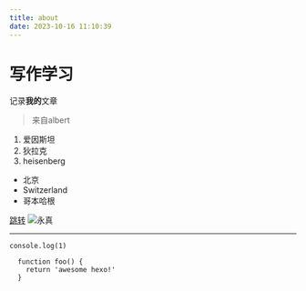 ```yaml
---
title: about
date: 2023-10-16 11:10:39
---
```


# 写作学习


记录**我的**文章

> 来自albert

1. 爱因斯坦
2. 狄拉克
3. heisenberg

- 北京
- Switzerland
- 哥本哈根

[跳转](https://google.com)
![永真](/images/yong_zhen.jpg)

---

`console.log(1)`

```
  function foo() {
    return 'awesome hexo!'
  }
```

